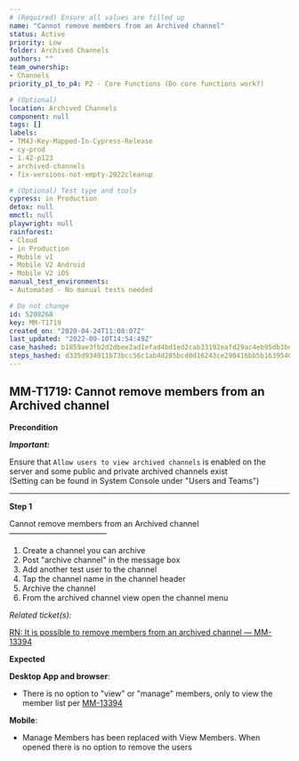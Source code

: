 ```yaml
---
# (Required) Ensure all values are filled up
name: "Cannot remove members from an Archived channel"
status: Active
priority: Low
folder: Archived Channels
authors: ""
team_ownership: 
- Channels
priority_p1_to_p4: P2 - Core Functions (Do core functions work?)

# (Optional)
location: Archived Channels
component: null
tags: []
labels: 
- TM4J-Key-Mapped-In-Cypress-Release
- cy-prod
- 1.42-p123
- archived-channels
- fix-versions-not-empty-2022cleanup

# (Optional) Test type and tools
cypress: in Production
detox: null
mmctl: null
playwright: null
rainforest: 
- Cloud
- in Production
- Mobile v1
- Mobile V2 Android
- Mobile V2 iOS
manual_test_environments: 
- Automated - No manual tests needed

# Do not change
id: 5208268
key: MM-T1719
created_on: "2020-04-24T11:08:07Z"
last_updated: "2022-09-10T14:54:49Z"
case_hashed: b1859ae3fb2d2dbee2ad1efad4bd1ed2cab33192eafd29ac4eb95db3bd8e6d5c7f3b379dfcf9ad1b19a180e58cabcee5
steps_hashed: d335d934011b73bcc56c1ab4d285bcd0d16243ce290416bb5b1639540b1d5d3fcc4de230dcbddcd65f5d7e2eec22d4be
---
```


<!-- (Auto-generated) Based on frontmatter's "key" and "name" -->

## MM-T1719: Cannot remove members from an Archived channel

**Precondition**

_**Important:**_

Ensure that `Allow users to view archived channels` is enabled on the server and some public and private archived channels exist\
(Setting can be found in System Console under "Users and Teams")

---

**Step 1**

Cannot remove members from an Archived channel\
–––––––––––––––––––––––––

1. Create a channel you can archive
2. Post "archive channel" in the message box
3. Add another test user to the channel
4. Tap the channel name in the channel header
5. Archive the channel
6. From the archived channel view open the channel menu

_Related ticket(s):_

[RN: It is possible to remove members from an archived channel — MM-13394](https://mattermost.atlassian.net/browse/MM-13394)

**Expected**

**Desktop App and browser**:

- There is no option to "view" or "manage" members, only to view the member list per [MM-13394](https://mattermost.atlassian.net/browse/MM-13394)

**Mobile**:

- Manage Members has been replaced with View Members. When opened there is no option to remove the users
